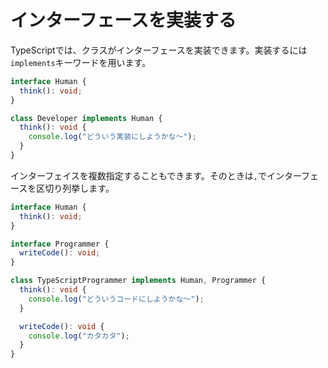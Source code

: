 # インターフェースを実装する

TypeScriptでは、クラスがインターフェースを実装できます。実装するには`implements`キーワードを用います。

```typescript
interface Human {
  think(): void;
}

class Developer implements Human {
  think(): void {
    console.log("どういう実装にしようかな〜");
  }
}
```

インターフェイスを複数指定することもできます。そのときは`,`でインターフェースを区切り列挙します。

```typescript
interface Human {
  think(): void;
}

interface Programmer {
  writeCode(): void;
}

class TypeScriptProgrammer implements Human, Programmer {
  think(): void {
    console.log("どういうコードにしようかな〜");
  }

  writeCode(): void {
    console.log("カタカタ");
  }
}
```

## 

